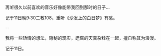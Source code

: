 再听很久以前喜欢的音乐好像能带我回到那时的日子...

记于11日晚9:30二教108，重听《沙发上的白日梦》有感。

--

我将一些矫情的想法，隐秘的现实，迂腐的天真杂糅在一起，擅自称其为浪漫。

记于11日。
